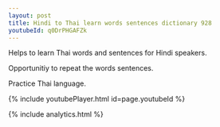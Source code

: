 ```yaml
---
layout: post
title: Hindi to Thai learn words sentences dictionary 928 
youtubeId: q0DrPHGAFZk
---
```

 
 
Helps to learn Thai words and sentences for Hindi speakers.

Opportunitiy to repeat the words sentences. 

Practice Thai language. 
 
{% include youtubePlayer.html id=page.youtubeId %}
 
 
{% include analytics.html %}